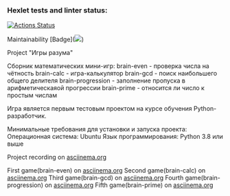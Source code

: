 ### Hexlet tests and linter status:
[![Actions Status](https://github.com/Ave-Kor/python-project-49/actions/workflows/hexlet-check.yml/badge.svg)](https://github.com/Ave-Kor/python-project-49/actions)

Maintainability [Badge](<a href="https://codeclimate.com/github/Ave-Kor/python-project-49/maintainability"><img src="https://api.codeclimate.com/v1/badges/1f8e196b64828d03b536/maintainability" /></a>)


Project "Игры разума"

Сборник математических мини-игр:
brain-even         - проверка числа на чётность
brain-calc         - игра-калькулятор
brain-gcd          - поиск наибольшего общего делителя
brain-progression  - заполнение пропуска в арифметическаяой прогрессии
brain-prime        - относится ли число к простым числам

Игра является первым тестовым проектом на курсе обучения Python-разработчик.

Минимальные требования для установки и запуска проекта:
Операционная система: Ubuntu
Язык программирования: Python 3.8 или выше


Project recording on [asciinema.org](https://asciinema.org/a/dk86URdaxnuNQfcTIjPHArMqz)


First game(brain-even) on [asciinema.org](https://asciinema.org/a/uqn7N248vykyRv2KobCdbDOfT)
Second game(brain-calc) on [asciinema.org](https://asciinema.org/a/QVFOG4vnlc0JtT5zv3EI6NDDN)
Third game(brain-gcd) on [asciinema.org](https://asciinema.org/a/KgwwZtEaXG2M0atbUix9qKgpw)
Fourth game(brain-progression) on [asciinema.org](https://asciinema.org/a/RdMkRo9mogfjZeJs6F7WUKU9z) 
Fifth game(brain-prime) on [asciinema.org](https://asciinema.org/a/8XdlIoJJOCk7SBhfn4gFeyTj9)

